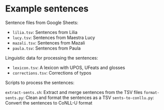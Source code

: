 # Example sentences

Sentence files from Google Sheets:

* `lilia.tsv`: Sentences from Lilia
* `lucy.tsv`: Sentences from Maestra Lucy
* `mazali.tsv`: Sentences from Mazali
* `paula.tsv`: Sentences from Paula

Linguistic data for processing the sentences:

* `lexicon.tsv`: A lexicon with UPOS, UFeats and glosses
* `corrections.tsv`: Corrections of typos

Scripts to process the sentences:

`extract-sents.sh`: Extract and merge sentences from the TSV files
`format-sents.py`: Clean and format the sentences as a TSV
`sents-to-conllu.py`: Convert the sentences to CoNLL-U format
